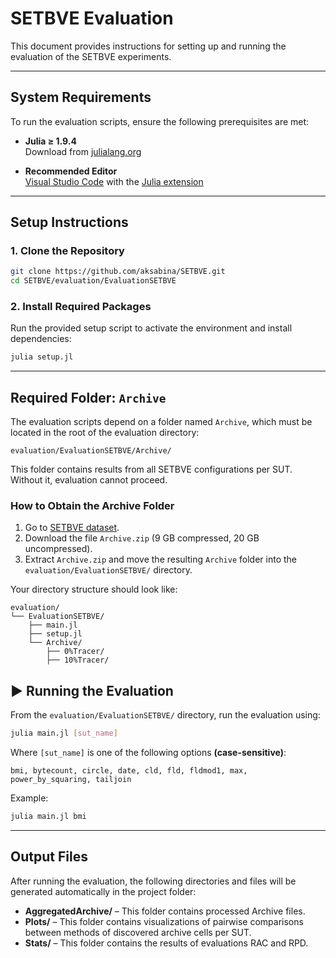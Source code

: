 # SETBVE Evaluation

This document provides instructions for setting up and running the evaluation of the SETBVE experiments.

---

## System Requirements

To run the evaluation scripts, ensure the following prerequisites are met:

- **Julia ≥ 1.9.4**  
  Download from [julialang.org](https://julialang.org/downloads/)

- **Recommended Editor**  
  [Visual Studio Code](https://code.visualstudio.com/) with the [Julia extension](https://marketplace.visualstudio.com/items?itemName=julialang.language-julia)

---

## Setup Instructions

### 1. Clone the Repository

```bash
git clone https://github.com/aksabina/SETBVE.git
cd SETBVE/evaluation/EvaluationSETBVE
```

### 2. Install Required Packages

Run the provided setup script to activate the environment and install dependencies:

```bash
julia setup.jl
```
---

## Required Folder: `Archive`

The evaluation scripts depend on a folder named `Archive`, which must be located in the root of the evaluation directory:

```
evaluation/EvaluationSETBVE/Archive/
```

This folder contains results from all SETBVE configurations per SUT. Without it, evaluation cannot proceed.

### How to Obtain the Archive Folder

1. Go to [SETBVE dataset](https://doi.org/10.5281/zenodo.15364606).
2. Download the file `Archive.zip` (9 GB compressed, 20 GB uncompressed).
3. Extract `Archive.zip` and move the resulting `Archive` folder into the `evaluation/EvaluationSETBVE/` directory.

Your directory structure should look like:

```
evaluation/
└── EvaluationSETBVE/
    ├── main.jl
    ├── setup.jl
    └── Archive/
        ├── 0%Tracer/
        ├── 10%Tracer/
```

## ▶️ Running the Evaluation

From the `evaluation/EvaluationSETBVE/` directory, run the evaluation using:

```bash
julia main.jl [sut_name]
```

Where `[sut_name]` is one of the following options **(case-sensitive)**:

```
bmi, bytecount, circle, date, cld, fld, fldmod1, max, power_by_squaring, tailjoin
```

Example:

```bash
julia main.jl bmi
```
---

## Output Files

After running the evaluation, the following directories and files will be generated automatically in the project folder:

- **AggregatedArchive/** – This folder contains processed Archive files.
- **Plots/** – This folder contains visualizations of pairwise comparisons between methods of discovered archive cells per SUT.
- **Stats/** – This folder contains the results of evaluations RAC and RPD.
